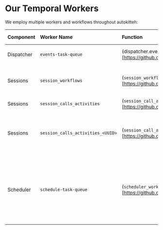 # Our Temporal Workers

We employ multiple workers and workflows throughout autokitteh:

| Component  | Worker Name                       | Function                                                                                                                                                                  | W/A | When started                                                                                               |
| :--------- | :-------------------------------- | :------------------------------------------------------------------------------------------------------------------------------------------------------------------------ | :-- | ---------------------------------------------------------------------------------------------------------- |
| Dispatcher | `events-task-queue`               | (dispatcher.eventsWorkflow)[https://github.com/autokitteh/autokitteh/blob/87e731e64fb44c8dd1aacce0e9b2daa5091db749/internal/backend/dispatcher/eventsworkflow.go#L215]    | W   | 1 on every incoming event                                                                                  |
| Sessions   | `session_workflows`               | (`session_workflow`)[https://github.com/autokitteh/autokitteh/blob/87e731e64fb44c8dd1aacce0e9b2daa5091db749/internal/backend/sessions/sessionworkflows/workflows.go#L176] | W   | 1 on every session, might be multiple per event                                                            |
| Sessions   | `session_calls_activities`        | (`session_call_activity`)[https://github.com/autokitteh/autokitteh/blob/87e731e64fb44c8dd1aacce0e9b2daa5091db749/internal/backend/sessions/sessioncalls/activity.go#L27]  | A   | 1 on every activity                                                                                        |
| Sessions   | `session_calls_activities_<UUID>` | (`session_call_activity`)[https://github.com/autokitteh/autokitteh/blob/87e731e64fb44c8dd1aacce0e9b2daa5091db749/internal/backend/sessions/sessioncalls/activity.go#L27]  | A   | 1 on every activity that must run in the same process as the session                                       |
| Scheduler  | `schedule-task-queue`             | (`scheduler_workflow`)[https://github.com/autokitteh/autokitteh/blob/87e731e64fb44c8dd1aacce0e9b2daa5091db749/internal/backend/schedule/scheduleworkflow.go#L133]         | W   | 1 on every schedule trigger. This in turn starts session workflow directory (not going through dispatcher) |
